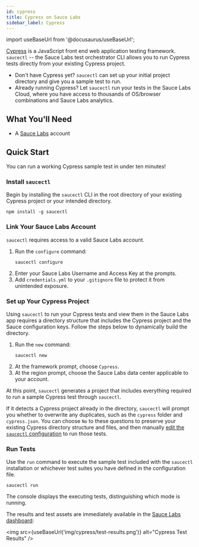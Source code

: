 ```yaml
---
id: cypress
title: Cypress on Sauce Labs
sidebar_label: Cypress
---
```


import useBaseUrl from '@docusaurus/useBaseUrl';

[Cypress](https://docs.cypress.io/guides/overview/why-cypress.html) is a JavaScript front end web application testing framework. `saucectl` -- the Sauce Labs test orchestrator CLI allows you to run Cypress tests directly from your existing Cypress project.

* Don't have Cypress yet? `saucectl` can set up your initial project directory and give you a sample test to run.
* Already running Cypress? Let `saucectl` run your tests in the Sauce Labs Cloud, where you have access to thousands of OS/browser combinations and Sauce Labs analytics.  

## What You'll Need

* A [Sauce Labs](https://app.saucelabs.com/) account


## Quick Start

You can run a working Cypress sample test in under ten minutes!

### Install `saucectl`

Begin by installing the `saucectl` CLI in the root directory of your existing Cypress project or your intended directory.

```
npm install -g saucectl
```

### Link Your Sauce Labs Account

`saucectl` requires access to a valid Sauce Labs account.

1. Run the `configure` command:     
    ```
    saucectl configure
    ```
1. Enter your Sauce Labs Username and Access Key at the prompts.
1. Add `credentials.yml` to your `.gitignore` file to protect it from unintended exposure.

### Set up Your Cypress Project

Using `saucectl` to run your Cypress tests and view them in the Sauce Labs app requires a directory structure that includes the Cypress project and the Sauce configuration keys. Follow the steps below to dynamically build the directory.

1. Run the `new` command:
    ```
    saucectl new
    ```
1. At the framework prompt, choose `Cypress`.
1. At the region prompt, choose the Sauce Labs data center applicable to your account.

At this point, `saucectl` generates a project that includes everything required to run a sample Cypress test through `saucectl`.

If it detects a Cypress project already in the directory, `saucectl` will prompt you whether to overwrite any duplicates, such as the `cypress` folder and `cypress.json`. You can choose `No` to these questions to preserve your existing Cypress directory structure and files, and then manually [edit the `saucectl` configuration](/testrunner-toolkit/configuration) to run those tests.

### Run Tests

Use the `run` command to execute the sample test included with the `saucectl` installation or whichever test suites you have defined in the configuration file.

```
saucectl run
```

The console displays the executing tests, distinguishing which mode is running.

The results and test assets are immediately available in the [Sauce Labs dashboard](https://app.saucelabs.com/dashboard/tests/vdc):

   <img src={useBaseUrl('img/cypress/test-results.png')} alt="Cypress Test Results" />
